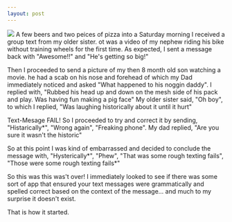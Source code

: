 ```yaml
---
layout: post
---
```

<img src="{{ site.baseurl }}/images/pic03.jpg" class="fit image">
A few beers and two peices of pizza into a Saturday morning I received a group text from my older sister. ot was a video of my nephew riding his bike without training wheels for the first time. As expected, I sent a message back with "Awesome!!" and "He's getting so big!"

Then I proceeded to send a picture of my then 8 month old son watching a movie. he had a scab on his nose and forehead of which my Dad immediately noticed and asked "What happened to his noggin daddy". I replied with, "Rubbed his head up and down on the mesh side of his pack and play. Was having fun making a pig face" My older sister said, "Oh boy", to which I replied, "Was laughing historically about it until it hurt"

Text-Mesage FAIL! So I proceeded to try and correct it by sending, "Histarically*", "Wrong again", "Freaking phone". My dad replied, "Are you sure it wasn't the historic"

So at this point I was kind of embarrassed and decided to conclude the message with, "Hysterically*", "Phew", "That was some rough texting fails", "Those were some rough texting fails*"

So this was this was't over! I immediately looked to see if there was some sort of app that ensured your text messages were grammatically and spelled correct based on the context of the message... and much to my surprise it doesn't exist.

That is how it started.